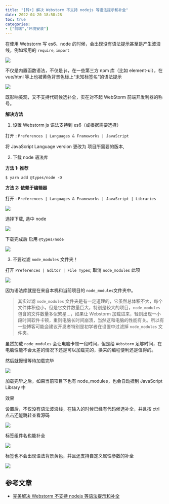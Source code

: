 ```yaml
---
title: "[转+] 解决 Webstorm 不支持 nodejs 等语法提示和补全"
date: 2022-04-20 18:58:28
toc: true
categories:
- ["前端","环境安装"]
---
```


在使用 Webstorm 写 es6、node 的时候，会出现没有语法提示甚至是产生波浪线，例如常用的 `require`, `import`

![](https://file.wulicode.com/note/2021/10-23/11-29-55367.png#id=mFHZB&originHeight=121&originWidth=419&originalType=binary&ratio=1&rotation=0&showTitle=false&status=done&style=none&title=)

不仅是内置函数语法，不仅是 js，在一些第三方 npm 库（比如 element-ui），在 vue/html 等上也被黄色背景色标上“未知标签名”的语法提示

![](https://file.wulicode.com/note/2021/10-23/11-30-11398.png#id=XxGfJ&originHeight=185&originWidth=347&originalType=binary&ratio=1&rotation=0&showTitle=false&status=done&style=none&title=)

既影响美观，又不支持代码候选补全，实在对不起 WebStorm 前端开发利器的称号。

**解决方法**

1. 设置 Webstorm js 语法支持到 es6（或根据需要选择）

打开 :  `Preferences | Languages & Frameworks | JavaScript`

将 JavaScript Language version 更改为 项目所需要的版本,

2. 下载 node 语法库

**方法 1: 推荐**



```
$ yarn add @types/node -D
```
**方法 2: 依赖于编辑器**

打开 : `Preferences | Languages & Frameworks | JavaScript | Libraries`

![](https://file.wulicode.com/note/2021/10-23/11-30-23182.png#id=bdelZ&originHeight=722&originWidth=954&originalType=binary&ratio=1&rotation=0&showTitle=false&status=done&style=none&title=)

选择下载, 选中 node

![](https://file.wulicode.com/note/2021/10-23/11-30-34259.png#id=zlm7l&originHeight=515&originWidth=457&originalType=binary&ratio=1&rotation=0&showTitle=false&status=done&style=none&title=)

下载完成后 启用 `@types/node`

![](https://file.wulicode.com/note/2021/10-23/11-30-46278.png#id=WHlSH&originHeight=150&originWidth=538&originalType=binary&ratio=1&rotation=0&showTitle=false&status=done&style=none&title=)

3. 不要过滤 `node_modules` 文件夹！

打开 `Preferences | Editor | File Types`; 取消 `node_modules` 此项

![](https://file.wulicode.com/note/2021/10-23/11-30-59075.png#id=tTMwn&originHeight=722&originWidth=954&originalType=binary&ratio=1&rotation=0&showTitle=false&status=done&style=none&title=)

因为语法库就是在来自本机和当前项目的 `node_modules`文件夹中。
> 其实过滤 `node_modules` 文件夹是有一定道理的，它虽然总体积不大，每个文件体积也小，但是它文件数量巨大，特别是较大的项目，`node_modules` 包含的文件数量多似繁星…，如果让  Webstorm 加载进来，轻则出现一小段时间软件卡顿，重则电脑长时间崩溃，当然这和电脑的性能有关。所以有一些博客可能会建议开发者特别是初学者在设置中过滤掉 `node_modules` 文件夹。

虽然加载 `node_modules` 会让电脑卡顿一段时间，但是给 `Webstorm` 足够时间，在电脑性能不会太差的情况下还是可以加载完的，换来的编程便利还是值得的。

然后就慢慢等待加载完毕

![](https://file.wulicode.com/note/2021/10-23/11-31-14037.png#id=Sa7mD&originHeight=42&originWidth=525&originalType=binary&ratio=1&rotation=0&showTitle=false&status=done&style=none&title=)

加载完毕之后，如果当前项目下也有 node_modules，也会自动挂到 JavaScript Library 中

效果

设置后，不仅没有语法波浪线，在输入的时候已经有代码候选补全，并且按 ctrl 点击还能跳转查看源码

![](https://file.wulicode.com/note/2021/10-23/11-31-24467.png#id=T5ANP&originHeight=292&originWidth=834&originalType=binary&ratio=1&rotation=0&showTitle=false&status=done&style=none&title=)

标签组件名也能补全

![](https://file.wulicode.com/note/2021/10-23/11-31-36678.png#id=KnHsF&originHeight=154&originWidth=463&originalType=binary&ratio=1&rotation=0&showTitle=false&status=done&style=none&title=)

标签也不会出现语法背景黄色，并且还支持自定义属性参数的补全

![](https://file.wulicode.com/note/2021/10-23/11-31-49569.png#id=YWkwI&originHeight=371&originWidth=552&originalType=binary&ratio=1&rotation=0&showTitle=false&status=done&style=none&title=)

## 参考文章

- [完美解决 Webstorm 不支持 nodejs 等语法提示和补全](https://blog.csdn.net/Dobility/article/details/87563057)

